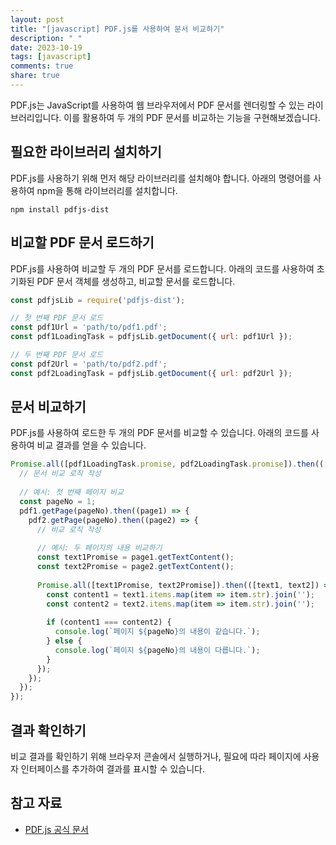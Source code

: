 ```yaml
---
layout: post
title: "[javascript] PDF.js를 사용하여 문서 비교하기"
description: " "
date: 2023-10-19
tags: [javascript]
comments: true
share: true
---
```


PDF.js는 JavaScript를 사용하여 웹 브라우저에서 PDF 문서를 렌더링할 수 있는 라이브러리입니다. 이를 활용하여 두 개의 PDF 문서를 비교하는 기능을 구현해보겠습니다.

## 필요한 라이브러리 설치하기

PDF.js를 사용하기 위해 먼저 해당 라이브러리를 설치해야 합니다. 아래의 명령어를 사용하여 npm을 통해 라이브러리를 설치합니다.

```shell
npm install pdfjs-dist
```

## 비교할 PDF 문서 로드하기

PDF.js를 사용하여 비교할 두 개의 PDF 문서를 로드합니다. 아래의 코드를 사용하여 초기화된 PDF 문서 객체를 생성하고, 비교할 문서를 로드합니다. 

```javascript
const pdfjsLib = require('pdfjs-dist');

// 첫 번째 PDF 문서 로드
const pdf1Url = 'path/to/pdf1.pdf';
const pdf1LoadingTask = pdfjsLib.getDocument({ url: pdf1Url });

// 두 번째 PDF 문서 로드
const pdf2Url = 'path/to/pdf2.pdf';
const pdf2LoadingTask = pdfjsLib.getDocument({ url: pdf2Url });
```

## 문서 비교하기

PDF.js를 사용하여 로드한 두 개의 PDF 문서를 비교할 수 있습니다. 아래의 코드를 사용하여 비교 결과를 얻을 수 있습니다.

```javascript
Promise.all([pdf1LoadingTask.promise, pdf2LoadingTask.promise]).then(([pdf1, pdf2]) => {
  // 문서 비교 로직 작성
  
  // 예시: 첫 번째 페이지 비교
  const pageNo = 1;
  pdf1.getPage(pageNo).then((page1) => {
    pdf2.getPage(pageNo).then((page2) => {
      // 비교 로직 작성
      
      // 예시: 두 페이지의 내용 비교하기
      const text1Promise = page1.getTextContent();
      const text2Promise = page2.getTextContent();
      
      Promise.all([text1Promise, text2Promise]).then(([text1, text2]) => {
        const content1 = text1.items.map(item => item.str).join('');
        const content2 = text2.items.map(item => item.str).join('');
        
        if (content1 === content2) {
          console.log(`페이지 ${pageNo}의 내용이 같습니다.`);
        } else {
          console.log(`페이지 ${pageNo}의 내용이 다릅니다.`);
        }
      });
    });
  });
});
```

## 결과 확인하기

비교 결과를 확인하기 위해 브라우저 콘솔에서 실행하거나, 필요에 따라 페이지에 사용자 인터페이스를 추가하여 결과를 표시할 수 있습니다.

## 참고 자료

- [PDF.js 공식 문서](https://mozilla.github.io/pdf.js/)